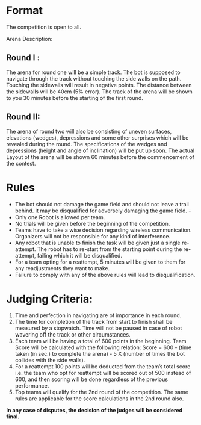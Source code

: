 <!-- TITLE: i-Navigate -->
<!-- SUBTITLE: Gesture your robot to move -->

# Format
The competition is open to all.

Arena Description:
## Round I :
The arena for round one will be a simple track. The bot is supposed to navigate through the track without touching the side walls on the path. Touching the sidewalls will result in negative points. The distance between the sidewalls will be 40cm (5% error). The track of the arena will be shown to you 30 minutes before the starting of the first round.
## Round II:
The arena of round two will also be consisting of uneven surfaces, elevations (wedges), depressions and some other surprises which will be revealed during the round. The specifications of the wedges and depressions (height and angle of inclination) will be put up soon. The actual Layout of the arena will be shown 60 minutes before the commencement of the contest.

# Rules
- The bot should not damage the game field and should not leave a trail behind. It may be disqualified for adversely damaging the game field. -
- Only one Robot is allowed per team.
- No trials will be given before the beginning of the competition.
- Teams have to take a wise decision regarding wireless communication. Organizers will not be responsible for any kind of interference.
- Any robot that is unable to finish the task will be given just a single re-attempt. The robot has to re-start from the starting point during the re-attempt, failing which it will be disqualified.
- For a team opting for a reattempt, 5 minutes will be given to them for any readjustments they want to make.
- Failure to comply with any of the above rules will lead to disqualification.

# Judging Criteria:
1. Time and perfection in navigating are of importance in each round.
2. The time for completion of the track from start to finish shall be measured by a stopwatch. Time will not be paused in case of robot wavering off the track or other circumstances.
3. Each team will be having a total of 600 points in the beginning. Team Score will be calculated with the following relation: Score = 600 - (time taken (in sec.) to complete the arena) - 5 X (number of times the bot collides with the side walls).
4. For a reattempt 100 points will be deducted from the team’s total score i.e. the team who opt for reattempt will be scored out of 500 instead of 600, and then scoring will be done regardless of the previous performance.
5. Top teams will qualify for the 2nd round of the competition. The same rules are applicable for the score calculations in the 2nd round also.

**In any case of disputes, the decision of the judges will be considered final.**